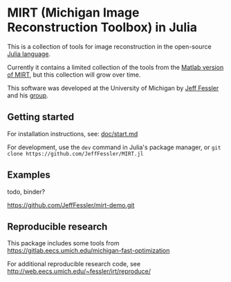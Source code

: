 # MIRT (Michigan Image Reconstruction Toolbox) in Julia

This is a collection of tools for image reconstruction
in the open-source
[Julia language](https://julialang.org/).

Currently it contains a limited
collection of the tools from the
[Matlab version of MIRT](http://web.eecs.umich.edu/~fessler/code),
but this collection will grow over time.

This software was developed at the University of Michigan
by
[Jeff Fessler](http://web.eecs.umich.edu/~fessler)
and his
[group](http://web.eecs.umich.edu/~fessler/group).


## Getting started

For installation instructions, see:
[doc/start.md](https://github.com/JeffFessler/MIRT.jl/blob/master/doc/start.md)

For development,
use the `dev` command in Julia's package manager,
or
`git clone https://github.com/JeffFessler/MIRT.jl`


## Examples

todo, binder?

https://github.com/JeffFessler/mirt-demo.git


## Reproducible research

This package includes some tools from
https://gitlab.eecs.umich.edu/michigan-fast-optimization

For additional reproducible research code, see
http://web.eecs.umich.edu/~fessler/irt/reproduce/
